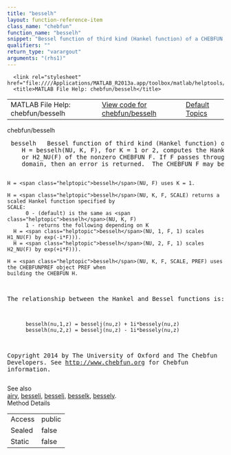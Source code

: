 ```yaml
---
title: "besselh"
layout: function-reference-item
class_name: "chebfun"
function_name: "besselh"
snippet: "Bessel function of third kind (Hankel function) of a CHEBFUN."
qualifiers: ""
return_type: "varargout"
arguments: "(rhs1)"
---
```


<html>
   <head>
      <meta http-equiv="Content-Type" content="text/html; charset=utf-8">
   
      <link rel="stylesheet" href="file:////Applications/MATLAB_R2013a.app/toolbox/matlab/helptools/private/helpwin.css">
      <title>MATLAB File Help: chebfun/besselh</title>
   </head>
   <body>
      <!--Single-page help-->
      <table border="0" cellspacing="0" width="100%">
         <tr class="subheader">
            <td class="headertitle">MATLAB File Help: chebfun/besselh</td>
            <td class="subheader-left"><a href="matlab:edit chebfun/besselh">View code for chebfun/besselh</a></td>
            <td class="subheader-right"><a href="matlab:helpwin">Default Topics</a></td>
         </tr>
      </table>
      <div class="title">chebfun/besselh</div>
      <div class="helptext"><pre><!--helptext --> <span class="helptopic">besselh</span>   Bessel function of third kind (Hankel function) of a CHEBFUN.
    H = <span class="helptopic">besselh</span>(NU, K, F), for K = 1 or 2, computes the Hankel function H1_NU(F)
    or H2_NU(F) of the nonzero CHEBFUN F. If F passes through the origin in its
    domain, then an error is returned.  The CHEBFUN F may be complex.
 
    H = <span class="helptopic">besselh</span>(NU, F) uses K = 1.
 
    H = <span class="helptopic">besselh</span>(NU, K, F, SCALE) returns a scaled Hankel function specified by
    SCALE:
          0 - (default) is the same as <span class="helptopic">besselh</span>(NU, K, F)
          1 - returns the following depending on K
      H = <span class="helptopic">besselh</span>(NU, 1, F, 1) scales H1_NU(F) by exp(-i*F))).
      H = <span class="helptopic">besselh</span>(NU, 2, F, 1) scales H2_NU(F) by exp(+i*F))).
 
    H = <span class="helptopic">besselh</span>(NU, K, F, SCALE, PREF) uses the CHEBFUNPREF object PREF when
    building the CHEBFUN H.
 
   The relationship between the Hankel and Bessel functions is:
   
          besselh(nu,1,z) = besselj(nu,z) + 1i*bessely(nu,z)
          besselh(nu,2,z) = besselj(nu,z) - 1i*bessely(nu,z)
 
  
 
  Copyright 2014 by The University of Oxford and The Chebfun Developers.
  See <a href="http://www.chebfun.org">http://www.chebfun.org</a> for Chebfun information.</pre></div><!--after help --><!--seeAlso--><div class="footerlinktitle">See also</div><div class="footerlink"> <a href="matlab:helpwin chebfun/airy">airy</a>, <a href="matlab:helpwin chebfun/besseli">besseli</a>, <a href="matlab:helpwin chebfun/besselj">besselj</a>, <a href="matlab:helpwin chebfun/besselk">besselk</a>, <a href="matlab:helpwin chebfun/bessely">bessely</a>.</div>
      <!--Method-->
      <div class="sectiontitle">Method Details</div>
      <table class="class-details">
         <tr>
            <td class="class-detail-label">Access</td>
            <td>public</td>
         </tr>
         <tr>
            <td class="class-detail-label">Sealed</td>
            <td>false</td>
         </tr>
         <tr>
            <td class="class-detail-label">Static</td>
            <td>false</td>
         </tr>
      </table>
   </body>
</html>
